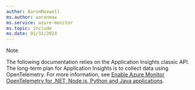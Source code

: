 ```yaml
---
author: AaronMaxwell
ms.author: aaronmax
ms.service: azure-monitor
ms.topic: include
ms.date: 01/31/2024
---
```


> [!NOTE]
> The following documentation relies on the Application Insights classic API. The long-term plan for Application Insights is to collect data using OpenTelemetry. For more information, see [Enable Azure Monitor OpenTelemetry for .NET, Node.js, Python and Java applications](../app/opentelemetry-enable.md#enable-azure-monitor-opentelemetry-for-net-nodejs-python-and-java-applications).
